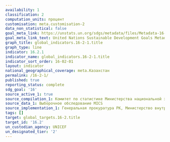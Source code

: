 ```yaml
---
availability: 1
classification: 2
computation_units: процент
customisation: meta.customisation-2
data_non_statistical: false
goal_meta_link: https://unstats.un.org/sdgs/metadata/files/Metadata-16-02-01.pdf
goal_meta_link_text: United Nations Sustainable Development Goals Metadata (pdf 1361kB)
graph_title: global_indicators.16-2-1.title
graph_type: line
indicator: 16.2.1
indicator_name: global_indicators.16-2-1.title
indicator_sort_order: 16-02-01
layout: indicator
national_geographical_coverage: meta.Казахстан
permalink: /16-2-1/
published: true
reporting_status: complete
sdg_goal: '16'
source_active_1: true
source_compilation_1: Комитет по статистике Министерства национальной экономики РК
source_data_1: Выборочное обследование MICS
source_implementation_1: Генеральная прокуратура РК, Министерство внутренних дел РК
tags: []
target: global_targets.16-2.title
target_id: '16.2'
un_custodian_agency: UNICEF
un_designated_tier: '2'
---
```

